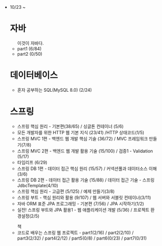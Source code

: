 <ul>
  <li>10/23 ~ </li>
<h1> 자바 </h1>
<ul> 이것이 자바다.
  <li> part1 (6/84)</li>
  <li> part2 (0/50) </li>
</ul>

<h1>데이터베이스</h1>
<ul> 
    <li> 혼자 공부하는 SQL(MySQL 8.0) (2/24) </li>
</ul>

<h1> 스프링 </h1>
<ul>
  <li>스프링 핵심 원리 - 기본편(38/65) / 싱글톤 컨테이너 (5/6) </li>   
  <li>모든 개발자를 위한 HTTP 웹 기본 지식 (23/41) /HTTP 상태코드(1/5)</li>
  <li>스프링 MVC 1편 - 백엔드 웹 개발 핵심 기술 (36/72) / MVC 프레임워크 만들기(7/8)</li>
  
  <li>스프링 MVC 2편 - 백엔드 웹 개발 활용 기술 (15/100) / 검증1 - Validation (5/17) </li>
  <li>타임리프 (6/29)</li>
  <li>스프링 DB 1편 - 데이터 접근 핵심 원리 (15/57) / 커넥션풀과 데이터소스 이해 (3/6) </li>
  <li>스프링 DB 2편 - 데이터 접근 활용 기술 (15/88) / 데이터 접근 기술 - 스프링 JdbcTemplate(4/10) </li>
  <li>스프링 핵심 원리 - 고급편 (5/125) / 예제 만들기(3/8) </li>
  <li>스프링 부트 - 핵심 원리와 활용 (9/107) / 웹 서버와 서블릿 컨테이너(3/11)  </li>
  <li>자바 ORM 표준 JPA 프로그래밍 - 기본편 (7/56) /  JPA 시작하기(1/2)  </li>
  <li>실전! 스프링 부트와 JPA 활용1 - 웹 애플리케이션 개발 (5/36) / 프로젝트 환경설정(2/5) </li>
</ul>
<ul> 책
  <li>코드로 배우는 스프링 웹 프로젝트 - part1(2/16) / part2(2/10) / part3(2/32) / part4(2/12) / part5(0/8) / part6(0/23) / part7(0/31) </li>
</ul>

</ul>
